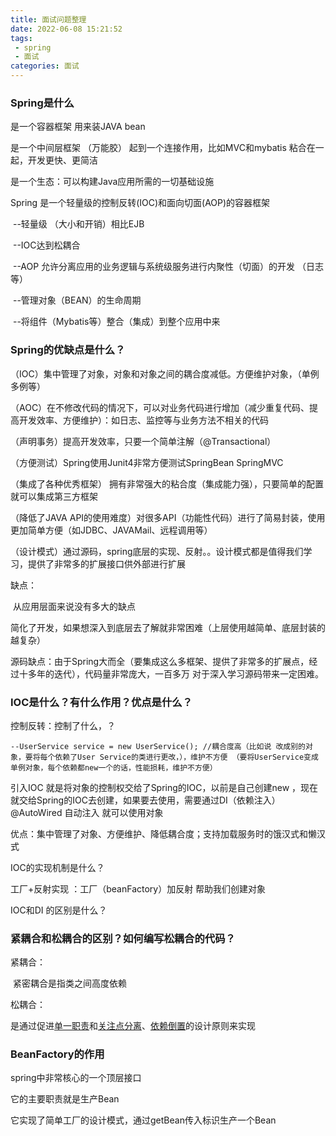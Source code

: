 ```yaml
---
title: 面试问题整理
date: 2022-06-08 15:21:52
tags: 
 - spring
 - 面试
categories: 面试
---
```


### Spring是什么

是一个容器框架 用来装JAVA bean 

是一个中间层框架 （万能胶） 起到一个连接作用，比如MVC和mybatis 粘合在一起，开发更快、更简洁

是一个生态：可以构建Java应用所需的一切基础设施

Spring 是一个轻量级的控制反转(IOC)和面向切面(AOP)的容器框架

​	--轻量级 （大小和开销）相比EJB

​	--IOC达到松耦合

​	--AOP 允许分离应用的业务逻辑与系统级服务进行内聚性（切面）的开发 （日志等）

​	--管理对象（BEAN）的生命周期

​	--将组件（Mybatis等）整合（集成）到整个应用中来



### Spring的优缺点是什么？

（IOC）集中管理了对象，对象和对象之间的耦合度减低。方便维护对象，（单例多例等）

（AOC）在不修改代码的情况下，可以对业务代码进行增加（减少重复代码、提高开发效率、方便维护）：如日志、监控等与业务方法不相关的代码

（声明事务）提高开发效率，只要一个简单注解（@Transactional）

（方便测试）Spring使用Junit4非常方便测试SpringBean SpringMVC

（集成了各种优秀框架） 拥有非常强大的粘合度（集成能力强），只要简单的配置就可以集成第三方框架

（降低了JAVA API的使用难度）对很多API（功能性代码）进行了简易封装，使用更加简单方便（如JDBC、JAVAMail、远程调用等）

（设计模式）通过源码，spring底层的实现、反射。。设计模式都是值得我们学习，提供了非常多的扩展接口供外部进行扩展

缺点：

​	从应用层面来说没有多大的缺点

​	简化了开发，如果想深入到底层去了解就非常困难（上层使用越简单、底层封装的越复杂）

​	源码缺点：由于Spring大而全（要集成这么多框架、提供了非常多的扩展点，经过十多年的迭代），代码量非常庞大，一百多万 对于深入学习源码带来一定困难。



### IOC是什么？有什么作用？优点是什么？

控制反转：控制了什么，？

​		```--UserService service = new UserService(); //耦合度高（比如说 改成别的对象，要将每个依赖了User Service的类进行更改，），维护不方便 （要将UserService变成单例对象，每个依赖都new一个的话，性能损耗，维护不方便）```

引入IOC 就是将对象的控制权交给了Spring的IOC，以前是自己创建new ，现在就交给Spring的IOC去创建，如果要去使用，需要通过DI（依赖注入）@AutoWired 自动注入 就可以使用对象

优点：集中管理了对象、方便维护、降低耦合度；支持加载服务时的饿汉式和懒汉式

IOC的实现机制是什么？

工厂+反射实现   ：工厂（beanFactory）加反射 帮助我们创建对象

IOC和DI 的区别是什么？

### 紧耦合和松耦合的区别？如何编写松耦合的代码？

紧耦合：

​	紧密耦合是指类之间高度依赖

松耦合：

​	是通过促进<u>单一职责</u>和<u>关注点分离</u>、<u>依赖倒置</u>的设计原则来实现

### BeanFactory的作用

spring中非常核心的一个顶层接口

它的主要职责就是生产Bean

它实现了简单工厂的设计模式，通过getBean传入标识生产一个Bean
